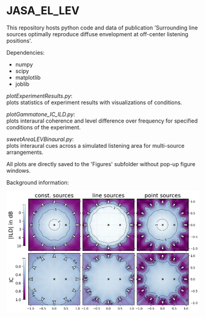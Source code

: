 # JASA_EL_LEV
This repository hosts python code and data of publication 'Surrounding line sources optimally reproduce diffuse envelopment at off-center listening positions'.

Dependencies:
* numpy
* scipy
* matplotlib
* joblib
  
  
*plotExperimentResults.py*:  
plots statistics of experiment results with visualizations of conditions.  
  
*plotGammatone_IC_ILD.py*:  
plots interaural coherence and level difference over frequency for specified conditions of the experiment.  
  
*sweetAreaLEVBinaural.py*:  
plots interaural cues across a simulated listening area for multi-source arrangements.    
  
All plots are directly saved to the 'Figures' subfolder without pop-up figure windows.


Background information:

![alt text](/Figures/12LS_sweet_area_ERB.png)


